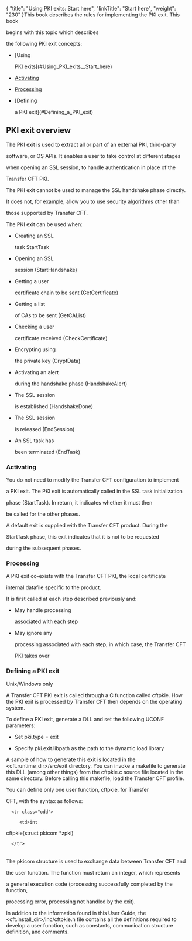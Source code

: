 {
    "title": "Using  PKI exits: Start here",
    "linkTitle": "Start here",
    "weight": "230"
}This book describes the rules for implementing the PKI exit. This book
begins with this topic which describes
the following PKI exit concepts:

-   [Using
    PKI exits](#Using_PKI_exits__Start_here)
-   [Activating](#Activating)
-   [Processing](#Processing)
-   [Defining
    a PKI exit](#Defining_a_PKI_exit)

## <span id="Using_PKI_exits"></span>PKI exit overview

The PKI exit is used to extract all or part of an external PKI, third-party
software, or OS APIs. It enables a user to take control at different stages
when opening an SSL session, to handle authentication in place of the
Transfer CFT PKI.

The PKI exit cannot be used to manage the SSL handshake phase directly.
It does not, for example, allow you to use security algorithms other than
those supported by Transfer CFT.

The PKI exit can be used when:

-   Creating an SSL
    task StartTask
-   Opening an SSL
    session (StartHandshake)
-   Getting a user
    certificate chain to be sent (GetCertificate)
-   Getting a list
    of CAs to be sent (GetCAList)
-   Checking a user
    certificate received (CheckCertificate)
-   Encrypting using
    the private key (CryptData)
-   Activating an alert
    during the handshake phase (HandshakeAlert)
-   The SSL session
    is established (HandshakeDone)
-   The SSL session
    is released (EndSession)
-   An SSL task has
    been terminated (EndTask)

### <span id="Activating"></span>Activating

You do not need to modify the Transfer CFT configuration to implement
a PKI exit. The PKI exit is automatically called in the SSL task initialization
phase (StartTask). In return, it indicates whether it must then
be called for the other phases.

A default exit is supplied with the Transfer CFT product. During the
StartTask phase, this exit indicates that it is not to be requested
during the subsequent phases.

### <span id="Processing"></span>Processing

A PKI exit co-exists with the Transfer CFT PKI, the local certificate
internal datafile specific to the product.

It is first called at each step described previously and:

-   May handle processing
    associated with each step
-   May ignore any
    processing associated with each step, in which case, the Transfer CFT
    PKI takes over

### <span id="Defining_a_PKI_exit"></span>Defining a PKI exit

Unix/Windows only

A Transfer CFT PKI exit is called through a C function called cftpkie. How the PKI exit is processed by Transfer CFT then depends on the operating system.

To define a PKI exit, generate a DLL and set the following UCONF parameters:

-   Set pki.type = exit
-   Specify pki.exit.libpath as the path to the dynamic load library

A sample of how to generate this exit is located in the &lt;cft.runtime\_dir>/src/exit directory. You can invoke a makefile to generate this DLL (among other things) from the cftpkie.c source file located in the same directory. Before calling this makefile, load the Transfer CFT profile.

You can define only one user function, cftpkie, for Transfer
CFT, with the syntax as follows:

<table data-cellspacing="0">
   <tbody>
      <tr class="odd">
         <td>int
cftpkie(struct pkicom *zpki)         </td>
      </tr>
   </tbody>
</table>

The pkicom structure is used to exchange data between Transfer CFT and
the user function. The function must return an integer, which represents
a general execution code (processing successfully completed by the function,
processing error, processing not handled by the exit).

In addition to the information found in this User Guide, the &lt;cft.install\_dir>/inc/cftpkie.h file contains all the definitions required to develop a user function, such as constants, communication structure definition, and comments.
